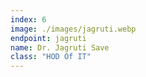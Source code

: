 ```yaml
---
index: 6
image: ./images/jagruti.webp
endpoint: jagruti
name: Dr. Jagruti Save
class: "HOD Of IT"
---
```

